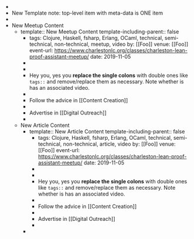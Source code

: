 -
- New Template note: top-level item with meta-data is ONE item
-
- New Meetup Content
	- template:: New Meetup Content
	  template-including-parent:: false
		- tags: Clojure, Haskell, fsharp, Erlang, OCaml, technical, semi-technical, non-technical, meetup, video
		  by: [[Foo]]
		  venue: [[Foo]] 
		  event-url: https://www.charlestonlc.org/classes/charleston-lean-proof-assistant-meetup/
		  date: 2019-11-05
		-
		-
		- Hey you, yes you **replace the single colons** with double ones like `tags::` and remove/replace them as necessary.  Note whether is has an associated video.
		-
		- Follow the advice in [[Content Creation]]
		-
		- Advertise in [[Digital Outreach]]
		-
	- New Article Content
		- template:: New Article Content
		  template-including-parent:: false
			- tags: Clojure, Haskell, fsharp, Erlang, OCaml, technical, semi-technical, non-technical, article, video
			  by: [[Foo]]
			  venue: [[Foo]] 
			  event-url: https://www.charlestonlc.org/classes/charleston-lean-proof-assistant-meetup/
			  date: 2019-11-05
			-
			-
			- Hey you, yes you **replace the single colons** with double ones like `tags::` and remove/replace them as necessary.  Note whether is has an associated video.
			-
			- Follow the advice in [[Content Creation]]
			-
			- Advertise in [[Digital Outreach]]
			-
		-
